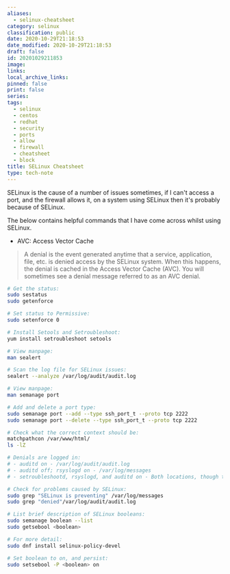 ```yaml
---
aliases:
  - selinux-cheatsheet
category: selinux
classification: public
date: 2020-10-29T21:18:53
date_modified: 2020-10-29T21:18:53
draft: false
id: 20201029211853
image: 
links: 
local_archive_links: 
pinned: false
print: false
series: 
tags:
  - selinux
  - centos
  - redhat
  - security
  - ports
  - allow
  - firewall
  - cheatsheet
  - block
title: SELinux Cheatsheet
type: tech-note
---
```


SELinux is the cause of a number of issues sometimes, if I can't access a port, and the firewall allows it, on a system using SELinux then it's probably because of SELinux.

The below contains helpful commands that I have come across whilst using SELinux.

- AVC: Access Vector Cache

> A denial is the event generated anytime that a service, application, file, etc. is denied access by the SELinux system. When this happens, the denial is cached in the Access Vector Cache (AVC). You will sometimes see a denial message referred to as an AVC denial.

```sh
# Get the status:
sudo sestatus
sudo getenforce

# Set status to Permissive:
sudo setenforce 0

# Install Setools and Setroubleshoot:
yum install setroubleshoot setools

# View manpage:
man sealert

# Scan the log file for SELinux issues:
sealert --analyze /var/log/audit/audit.log

# View manpage:
man semanage port

# Add and delete a port type:
sudo semanage port --add --type ssh_port_t --proto tcp 2222
sudo semanage port --delete --type ssh_port_t --proto tcp 2222

# Check what the correct context should be:
matchpathcon /var/www/html/
ls -lZ

# Denials are logged in:
# - auditd on - /var/log/audit/audit.log
# - auditd off; rsyslogd on - /var/log/messages
# - setroubleshootd, rsyslogd, and auditd on - Both locations, though the messages in /var/log/messages are easier to make sense of

# Check for problems caused by SELinux:
sudo grep "SELinux is preventing" /var/log/messages
sudo grep "denied"/var/log/audit/audit.log

# List brief description of SELinux booleans:
sudo semanage boolean --list
sudo getsebool <boolean>

# For more detail:
sudo dnf install selinux-policy-devel

# Set boolean to on, and persist:
sudo setsebool -P <boolean> on
```

